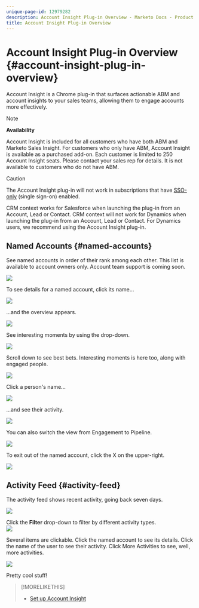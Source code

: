 ```yaml
---
unique-page-id: 12979282
description: Account Insight Plug-in Overview - Marketo Docs - Product Documentation
title: Account Insight Plug-in Overview
---
```


# Account Insight Plug-in Overview {#account-insight-plug-in-overview}

Account Insight is a Chrome plug-in that surfaces actionable ABM and account insights to your sales teams, allowing them to engage accounts more effectively.

>[!NOTE]
>
>**Availability**
>
>Account Insight is included for all customers who have both ABM and Marketo Sales Insight. For customers who only have ABM, Account Insight is available as a purchased add-on. Each customer is limited to 250 Account Insight seats. Please contact your sales rep for details. It is not available to customers who do not have ABM.

>[!CAUTION]
>
>The Account Insight plug-in will not work in subscriptions that have [SSO-only](http://docs.marketo.com/display/DOCS/Restrict+User+Login+to+SSO+Only) (single sign-on) enabled.
>
>CRM context works for Salesforce when launching the plug-in from an Account, Lead or Contact. CRM context will not work for Dynamics when launching the plug-in from an Account, Lead or Contact. For Dynamics users, we recommend using the Account Insight plug-in.

## Named Accounts {#named-accounts}

See named accounts in order of their rank among each other. This list is available to account owners only. Account team support is coming soon.

![](assets/na1.png)

To see details for a named account, click its name...

![](assets/na3.png)

...and the overview appears.

![](assets/na4.png)

See interesting moments by using the drop-down.

![](assets/na5.png)

Scroll down to see best bets. Interesting moments is here too, along with engaged people.

![](assets/na6.png)

Click a person's name...

![](assets/na7.png)

...and see their activity.

![](assets/na8.png)

You can also switch the view from Engagement to Pipeline.

![](assets/na9.png)

To exit out of the named account, click the X on the upper-right.

![](assets/na10.png)

## Activity Feed {#activity-feed}

The activity feed shows recent activity, going back seven days.

![](assets/af1.png)

Click the **Filter** drop-down to filter by different activity types.   
![](assets/af2.png)

Several items are clickable. Click the named account to see its details. Click the name of the user to see their activity. Click More Activities to see, well, more activities.

![](assets/af3.png)

Pretty cool stuff!

>[!MORELIKETHIS]
>
>* [Set up Account Insight](set-up-account-insight.md)
>

